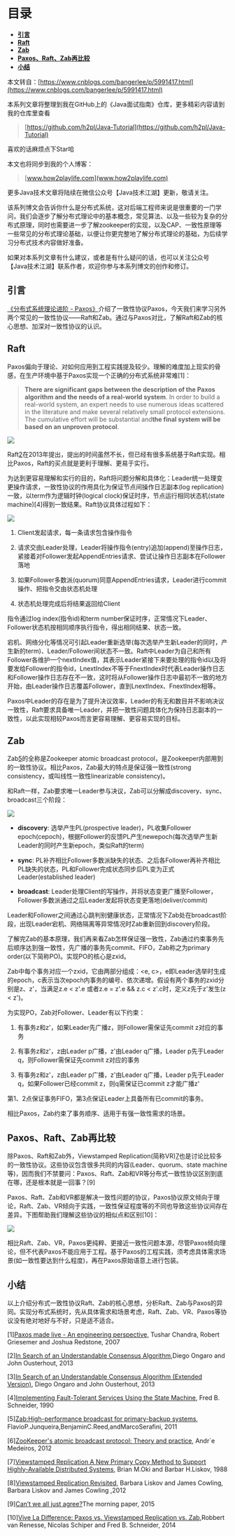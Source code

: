# 目录

  * [**引言**](#引言)
  * [**Raft**](#raft)
  * [**Zab**](#zab)
  * [**Paxos、Raft、Zab再比较**](#paxos、raft、zab再比较)
  * [**小结**](#小结)


本文转自：[https://www.cnblogs.com/bangerlee/p/5991417.html](https://www.cnblogs.com/bangerlee/p/5991417.html)

本系列文章将整理到我在GitHub上的《Java面试指南》仓库，更多精彩内容请到我的仓库里查看

> [https://github.com/h2pl/Java-Tutorial](https://github.com/h2pl/Java-Tutorial)

喜欢的话麻烦点下Star哈

本文也将同步到我的个人博客：

> [www.how2playlife.com](www.how2playlife.com)

更多Java技术文章将陆续在微信公众号【Java技术江湖】更新，敬请关注。

该系列博文会告诉你什么是分布式系统，这对后端工程师来说是很重要的一门学问，我们会逐步了解分布式理论中的基本概念，常见算法、以及一些较为复杂的分布式原理，同时也需要进一步了解zookeeper的实现，以及CAP、一致性原理等一些常见的分布式理论基础，以便让你更完整地了解分布式理论的基础，为后续学习分布式技术内容做好准备。

如果对本系列文章有什么建议，或者是有什么疑问的话，也可以关注公众号【Java技术江湖】联系作者，欢迎你参与本系列博文的创作和修订。

<!-- more -->

## **引言**

[《分布式系统理论进阶 - Paxos》](http://www.cnblogs.com/bangerlee/p/5655754.html)介绍了一致性协议Paxos，今天我们来学习另外两个常见的一致性协议——Raft和Zab。通过与Paxos对比，了解Raft和Zab的核心思想、加深对一致性协议的认识。

## **Raft**

Paxos偏向于理论、对如何应用到工程实践提及较少。理解的难度加上现实的骨感，在生产环境中基于Paxos实现一个正确的分布式系统非常难[1]：

> **There are significant gaps between the description of the Paxos algorithm and the needs of a real-world system**. In order to build a real-world system, an expert needs to use numerous ideas scattered in the literature and make several relatively small protocol extensions. The cumulative effort will be substantial and**the final system will be based on an unproven protocol**.


![](https://java-tutorial.oss-cn-shanghai.aliyuncs.com/116770-20161023233740326-287853098.png)

Raft[2](#)在2013年提出，提出的时间虽然不长，但已经有很多系统基于Raft实现。相比Paxos，Raft的买点就是更利于理解、更易于实行。

为达到更容易理解和实行的目的，Raft将问题分解和具体化：Leader统一处理变更操作请求，一致性协议的作用具化为保证节点间操作日志副本(log replication)一致，以term作为逻辑时钟(logical clock)保证时序，节点运行相同状态机(state machine)[4]得到一致结果。Raft协议具体过程如下：


![](https://java-tutorial.oss-cn-shanghai.aliyuncs.com/116770-20161024005549560-244386650.png)

1.  Client发起请求，每一条请求包含操作指令

2.  请求交由Leader处理，Leader将操作指令(entry)追加(append)至操作日志，紧接着对Follower发起AppendEntries请求、尝试让操作日志副本在Follower落地

3.  如果Follower多数派(quorum)同意AppendEntries请求，Leader进行commit操作、把指令交由状态机处理

4.  状态机处理完成后将结果返回给Client


指令通过log index(指令id)和term number保证时序，正常情况下Leader、Follower状态机按相同顺序执行指令，得出相同结果、状态一致。

宕机、网络分化等情况可引起Leader重新选举(每次选举产生新Leader的同时，产生新的term)、Leader/Follower间状态不一致。Raft中Leader为自己和所有Follower各维护一个nextIndex值，其表示Leader紧接下来要处理的指令id以及将要发给Follower的指令id，LnextIndex不等于FnextIndex时代表Leader操作日志和Follower操作日志存在不一致，这时将从Follower操作日志中最初不一致的地方开始，由Leader操作日志覆盖Follower，直到LnextIndex、FnextIndex相等。

Paxos中Leader的存在是为了提升决议效率，Leader的有无和数目并不影响决议一致性，Raft要求具备唯一Leader，并把一致性问题具体化为保持日志副本的一致性，以此实现相较Paxos而言更容易理解、更容易实现的目标。

## **Zab**

Zab[5](#)的全称是Zookeeper atomic broadcast protocol，是Zookeeper内部用到的一致性协议。相比Paxos，Zab最大的特点是保证强一致性(strong consistency，或叫线性一致性linearizable consistency)。

和Raft一样，Zab要求唯一Leader参与决议，Zab可以分解成discovery、sync、broadcast三个阶段：


![](https://java-tutorial.oss-cn-shanghai.aliyuncs.com/116770-20161025133734734-658183229.jpg)

-   **discovery**: 选举产生PL(prospective leader)，PL收集Follower epoch(cepoch)，根据Follower的反馈PL产生newepoch(每次选举产生新Leader的同时产生新epoch，类似Raft的term)

-   **sync**: PL补齐相比Follower多数派缺失的状态、之后各Follower再补齐相比PL缺失的状态，PL和Follower完成状态同步后PL变为正式Leader(established leader)

-   **broadcast**: Leader处理Client的写操作，并将状态变更广播至Follower，Follower多数派通过之后Leader发起将状态变更落地(deliver/commit)


Leader和Follower之间通过心跳判别健康状态，正常情况下Zab处在broadcast阶段，出现Leader宕机、网络隔离等异常情况时Zab重新回到discovery阶段。

了解完Zab的基本原理，我们再来看Zab怎样保证强一致性，Zab通过约束事务先后顺序达到强一致性，先广播的事务先commit、FIFO，Zab称之为primary order(以下简称PO)。实现PO的核心是zxid。

Zab中每个事务对应一个zxid，它由两部分组成：<e, c>，e即Leader选举时生成的epoch，c表示当次epoch内事务的编号、依次递增。假设有两个事务的zxid分别是z、z'，当满足z.e < z'.e 或者z.e = z'.e && z.c < z'.c时，定义z先于z'发生(z < z')。

为实现PO，Zab对Follower、Leader有以下约束：

1.  有事务z和z'，如果Leader先广播z，则Follower需保证先commit z对应的事务

2.  有事务z和z'，z由Leader p广播，z'由Leader q广播，Leader p先于Leader q，则Follower需保证先commit z对应的事务

3.  有事务z和z'，z由Leader p广播，z'由Leader q广播，Leader p先于Leader q，如果Follower已经commit z，则q需保证已commit z才能广播z'


第1、2点保证事务FIFO，第3点保证Leader上具备所有已commit的事务。

相比Paxos，Zab约束了事务顺序、适用于有强一致性需求的场景。

## **Paxos、Raft、Zab再比较**

除Paxos、Raft和Zab外，Viewstamped Replication(简称VR)[7](#)也是讨论比较多的一致性协议。这些协议包含很多共同的内容(Leader、quorum、state machine等)，因而我们不禁要问：Paxos、Raft、Zab和VR等分布式一致性协议区别到底在哪，还是根本就是一回事？[9]

Paxos、Raft、Zab和VR都是解决一致性问题的协议，Paxos协议原文倾向于理论，Raft、Zab、VR倾向于实践，一致性保证程度等的不同也导致这些协议间存在差异。下图帮助我们理解这些协议的相似点和区别[10]：


![](https://java-tutorial.oss-cn-shanghai.aliyuncs.com/116770-20161025213003515-974965973.jpg)

相比Raft、Zab、VR，Paxos更纯粹、更接近一致性问题本源，尽管Paxos倾向理论，但不代表Paxos不能应用于工程。基于Paxos的工程实践，须考虑具体需求场景(如一致性要达到什么程度)，再在Paxos原始语意上进行包装。

## **小结**

以上介绍分布式一致性协议Raft、Zab的核心思想，分析Raft、Zab与Paxos的异同。实现分布式系统时，先从具体需求和场景考虑，Raft、Zab、VR、Paxos等协议没有绝对地好与不好，只是适不适合。

[1][Paxos made live - An engineering perspective](http://www.cs.utexas.edu/users/lorenzo/corsi/cs380d/papers/paper2-1.pdf), Tushar Chandra, Robert Griesemer and Joshua Redstone, 2007

[2][In Search of an Understandable Consensus Algorithm](http://files.catwell.info/misc/mirror/raft/raft.pdf),Diego Ongaro and John Ousterhout, 2013

[3][In Search of an Understandable Consensus Algorithm (Extended Version)](https://www.baidu.com/link?url=59S8Pf5DhEUcoYrNaNCLLF9d-rKeHrakboBuYcNcn86jxgxEIH-LzSzP_isdeyhTA3hkn7AYn64x1KCNAvSy22SJEMKGlqG5Ypum8iTcd9AT2QQwHoHAwVuTR7yBFc4n&wd=&eqid=8c4a598b000007f000000006580cec0c), Diego Ongaro and John Ousterhout, 2013

[4][Implementing Fault-Tolerant Services Using the State Machine](http://www.infosys.tuwien.ac.at/teaching/courses/AdvancedDistributedSystems/download/1990_Schneider_Implementing%20fault-tolerant%20services%20using%20the%20state%20machine%20approach.pdf), Fred B. Schneider, 1990

[5][Zab:High-performance broadcast for primary-backup systems](http://www.cs.cornell.edu/courses/cs6452/2012sp/papers/zab-ieee.pdf), FlavioP.Junqueira,BenjaminC.Reed,andMarcoSeraﬁni, 2011

[6][ZooKeeper's atomic broadcast protocol: Theory and practice](http://www.tcs.hut.fi/Studies/T-79.5001/reports/2012-deSouzaMedeiros.pdf), Andr´e Medeiros, 2012

[7][Viewstamped Replication A New Primary Copy Method to Support Highly-Available Distributed Systems](http://pmg.csail.mit.edu/papers/vr.pdf), Brian M.Oki and Barbar H.Liskov, 1988

[8][Viewstamped Replication Revisited](http://pmg.csail.mit.edu/papers/vr-revisited.pdf), Barbara Liskov and James Cowling, Barbara Liskov and James Cowling ,2012

[9][Can’t we all just agree?](https://blog.acolyer.org/2015/03/01/cant-we-all-just-agree/)The morning paper, 2015

[10][Vive La Difference: Paxos vs. Viewstamped Replication vs. Zab](https://arxiv.org/pdf/1309.5671.pdf),Robbert van Renesse, Nicolas Schiper and Fred B. Schneider, 2014
